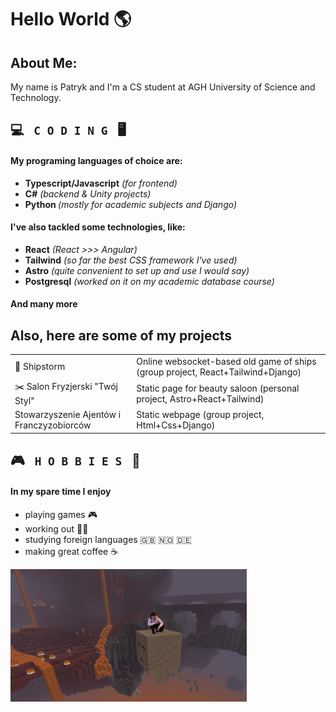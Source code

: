 <h1> Hello World 🌎 </h1> 
<h2> About Me: </h2>
<p>My name is Patryk and I'm a CS student at AGH University of Science and Technology.</p>

<h2> 💻 <code> C O D I N G </code> 🖥️</h2>
<h4> My programing languages of choice are: </h4>
<ul>
  <li> <b>Typescript/Javascript</b> <i>(for frontend)</i> </li>
  <li> <b>C#</b> <i>(backend & Unity projects)</i> </li>
  <li> <b>Python </b> <i>(mostly for academic subjects and Django)</i></li>
</ul>

<h4> I've also tackled some technologies, like: </h4>
<ul>
  <li> <b>React</b> <i>(React >>> Angular)</i> </li>
  <li><b>Tailwind</b> <i>(so far the best CSS framework I've used)</i> </li>
  <li> <b>Astro</b> <i>(quite convenient to set up and use I would say)</i> </li>
  <li> <b>Postgresql</b> <i>(worked on it on my academic database course)</i> </li>
</ul>
<h4> And many more </h4>

<h2> Also, here are some of my projects </h2>

|||
| - | - |
| 🚢 Shipstorm  | Online websocket-based old game of ships (group project, React+Tailwind+Django) |
| ✂️ Salon Fryzjerski "Twój Styl" | Static page for beauty saloon (personal project, Astro+React+Tailwind) |
|  Stowarzyszenie Ajentów i Franczyzobiorców  | Static webpage (group project, Html+Css+Django) |


<h2> 🎮 <code> H O B B I E S </code> 🌲 </h2>
<h4> In my spare time I enjoy </h4>
<ul>
  <li> playing games 🎮 </li>
  <li> working out 🏋️‍♂️ </li>
  <li> studying foreign languages 🇬🇧 🇳🇴 🇩🇪 </li>
  <li> making great coffee ☕ </li>  
</ul>


<img src="ghastTravel.png" alt="epic photo of me" style="width:75%">
